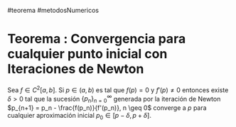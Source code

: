 #teorema #metodosNumericos
# Teorema : Convergencia para cualquier punto inicial con Iteraciones de Newton

Sea $f \in C^2[a, b]$. Si $p \in (a, b)$ es tal que $f(p) = 0$ y $f'(p) \neq 0$ entonces existe $\delta > 0$ tal que la sucesión $\{p_n\}_{n=0}^{\infty}$ generada por la iteración de Newton $p_{n+1} = p_n - \frac{f(p_n)}{f'(p_n)}, n \geq 0$ converge a $p$ para cualquier aproximación inicial $p_0 \in [p - \delta, p + \delta]$.


